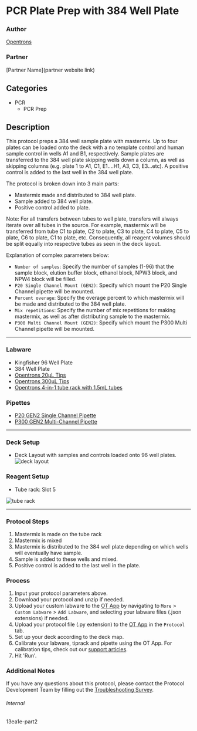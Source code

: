 # PCR Plate Prep with 384 Well Plate

### Author
[Opentrons](https://opentrons.com/)

### Partner
[Partner Name](partner website link)

## Categories
* PCR
	* PCR Prep

## Description
This protocol preps a 384 well sample plate with mastermix. Up to four plates can be loaded onto the deck with a no template control and human sample control in wells A1 and B1, respectively. Sample plates are transferred to the 384 well plate skipping wells down a column, as well as skipping columns (e.g. plate 1 to A1, C1, E1....H1, A3, C3, E3...etc). A positive control is added to the last well in the 384 well plate.

The protocol is broken down into 3 main parts:
* Mastermix made and distributed to 384 well plate.
* Sample added to 384 well plate.  
* Positive control added to plate.

Note: For all transfers between tubes to well plate, transfers will always iterate over all tubes in the source. For example, mastermix will be transferred from tube C1 to plate, C2 to plate, C3 to plate, C4 to plate, C5 to plate, C6 to plate, C1 to plate, etc. Consequently, all reagent volumes should be split equally into respective tubes as seen in the deck layout.

Explanation of complex parameters below:
* `Number of samples`: Specify the number of samples (1-96) that the sample block, elution buffer block, ethanol block, NPW3 block, and NPW4 block will be filled.
* `P20 Single Channel Mount (GEN2)`: Specify which mount the P20 Single Channel pipette will be mounted.
* `Percent overage`: Specify the overage percent to which mastermix will be made and distributed to the 384 well plate.
* `Mix repetitions`: Specify the number of mix repetitions for making mastermix, as well as after distributing sample to the mastermix.
* `P300 Multi Channel Mount (GEN2)`: Specify which mount the P300 Multi Channel pipette will be mounted.
---

### Labware
* Kingfisher 96 Well Plate
* 384 Well Plate
* [Opentrons 20µL Tips](https://shop.opentrons.com/collections/opentrons-tips/products/opentrons-10ul-tips)
* [Opentrons 300µL Tips](https://shop.opentrons.com/collections/opentrons-tips/products/opentrons-300ul-tips)
* [Opentrons 4-in-1 tube rack with 1.5mL tubes](https://shop.opentrons.com/collections/racks-and-adapters/products/tube-rack-set-1)

### Pipettes
* [P20 GEN2 Single Channel Pipette](https://shop.opentrons.com/collections/ot-2-robot/products/single-channel-electronic-pipette)
* [P300 GEN2 Multi-Channel Pipette](https://shop.opentrons.com/collections/ot-2-robot/products/8-channel-electronic-pipette)


---

### Deck Setup

* Deck Layout with samples and controls loaded onto 96 well plates.
![deck layout](https://opentrons-protocol-library-website.s3.amazonaws.com/custom-README-images/13ea1e/pt2/Screen+Shot+2021-05-26+at+2.17.10+PM.png)

### Reagent Setup
* Tube rack: Slot 5

![tube rack](https://opentrons-protocol-library-website.s3.amazonaws.com/custom-README-images/13ea1e/pt1/Screen+Shot+2021-05-24+at+9.09.13+AM.png)

---

### Protocol Steps
1. Mastermix is made on the tube rack
2. Mastermix is mixed
3. Mastermix is distributed to the 384 well plate depending on which wells will eventually have sample.
4. Sample is added to these wells and mixed.
5. Positive control is added to the last well in the plate.

### Process
1. Input your protocol parameters above.
2. Download your protocol and unzip if needed.
3. Upload your custom labware to the [OT App](https://opentrons.com/ot-app) by navigating to `More` > `Custom Labware` > `Add Labware`, and selecting your labware files (.json extensions) if needed.
4. Upload your protocol file (.py extension) to the [OT App](https://opentrons.com/ot-app) in the `Protocol` tab.
5. Set up your deck according to the deck map.
6. Calibrate your labware, tiprack and pipette using the OT App. For calibration tips, check out our [support articles](https://support.opentrons.com/en/collections/1559720-guide-for-getting-started-with-the-ot-2).
7. Hit 'Run'.

### Additional Notes
If you have any questions about this protocol, please contact the Protocol Development Team by filling out the [Troubleshooting Survey](https://protocol-troubleshooting.paperform.co/).

###### Internal
13ea1e-part2
